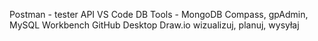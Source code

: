 Postman - tester API
VS Code
DB Tools - MongoDB Compass, gpAdmin, MySQL Workbench
GitHub Desktop
Draw.io wizualizuj, planuj, wysyłaj
